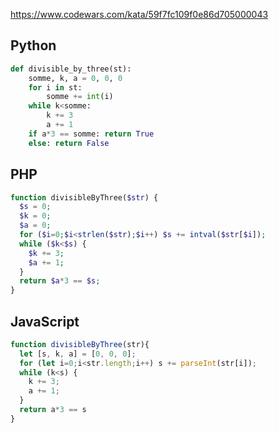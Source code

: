 https://www.codewars.com/kata/59f7fc109f0e86d705000043

## Python
```python
def divisible_by_three(st): 
    somme, k, a = 0, 0, 0
    for i in st:
        somme += int(i)
    while k<somme:
        k += 3
        a += 1
    if a*3 == somme: return True
    else: return False
```

## PHP
```php
function divisibleByThree($str) {
  $s = 0;
  $k = 0;
  $a = 0;
  for ($i=0;$i<strlen($str);$i++) $s += intval($str[$i]);
  while ($k<$s) {
    $k += 3;
    $a += 1;
  }
  return $a*3 == $s;
}
```

## JavaScript
```js
function divisibleByThree(str){
  let [s, k, a] = [0, 0, 0];
  for (let i=0;i<str.length;i++) s += parseInt(str[i]);
  while (k<s) {
    k += 3;
    a += 1;
  }
  return a*3 == s
}
```